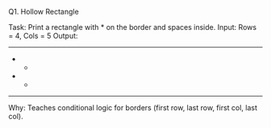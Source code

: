 Q1. Hollow Rectangle

Task: Print a rectangle with * on the border and spaces inside.
Input: Rows = 4, Cols = 5
Output:

*****
*   *
*   *
*****

Why: Teaches conditional logic for borders (first row, last row, first col, last col).